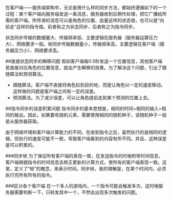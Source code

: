 在客户端——服务端架构中，无论是用什么样的同步方法，都始终遵循如下的一个过程：某个客户端向服务端发送一条消息，服务器收到后稍作处理，把它广播给所需的客户端。所传递的消息可以是角色的位置、血量这样的状态值，也可以是“向前走”这样的指令值。前者称之为状态同步，后者称之为指令同步。

状态同步传输的数据量大、传输频率低、主要逻辑在服务器（服务器运算压力大）、网络要求一般。帧同步传输数据量小，传输频率高，主要逻辑在客户端（服务器压力小）、网络要求高。

##直接状态同步的瞬移问题
假如客户端每0.5秒发送一个位置信息，其他客户端若直接对应角色的位置信息，就会产生瞬移的效果。为了解决这个问题，引出了跟随算法和预测算法。

* 跟随算法。客户端不直接将角色拉到目的地，而是让角色以一定的速度移动。这样做的问题是客户端之间有一定的误差。
* 预测算法。为了减少误差，可以让角色提前走到某个预测的位置上去。

##指令同步的误差积累问题
指令同步的基本思想是，相同的时间+相同的输入=相同的输出。因此，如果要有随机元素，需要使用相同的随机种子，该随机种子一般是从服务器获取。

由于网络坏境和客户端计算能力的不同，在收到指令之后，虽然执行的是相同的逻辑，但执行的速度可能不一致，导致客户端看到的内容有所不同。并且，这种误差是可以积累的。

###同步帧
为了保证所有客户端的表现一致，在发送指令的时候附带时间信息，客户端根据指令的时间信息去修正更新的计算方式，使所有的客户端表现一致。这里，定义了“帧”的概念，来表示时间。同步帧，我的理解是，在某个时间内，必须执行完所有所有的指令。

###区分各个客户端
在一个多人的游戏内，一个指令可能会触发多次，这时候服务器需要判断一下，只转发其中一个，不然会出现多次触发的问题。
